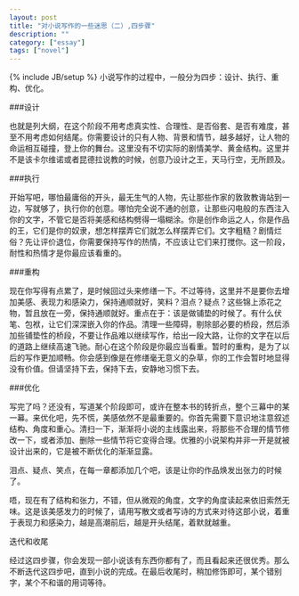 ```yaml
---
layout: post
title: "对小说写作的一些迷思（二）,四步骤"
description: ""
category: ["essay"]
tags: ["novel"]
---
```

{% include JB/setup %}
小说写作的过程中，一般分为四步：设计、执行、重构、优化。

###设计

也就是列大纲，在这个阶段不用考虑真实性、合理性、是否俗套、是否有难度，甚至不用考虑如何结尾。你需要设计的只有人物、背景和情节，越多越好，让人物的命运相互碰撞，登上你的舞台。这里没有不切实际的剧情美学、黄金结构。这里并不是该卡尔维诺或者昆德拉说教的时候，创意乃设计之王，天马行空，无所顾及。

###执行

开始写吧，哪怕最庸俗的开头，最无生气的人物，先让那些作家的敦敦教诲站到一边，写就够了，执行你的创意。哪怕完全说不通的创意，让那些闪电般的东西注入你的文字，不管它是否将美感和结构劈得一塌糊涂。你是创作命运之人，你是作品的王，它们是你的奴隶，想怎样摆弄它们就怎么样摆弄它们。文字粗糙？剧情烂俗？先让评价退位，你需要保持写作的热情，不应该让它们来打搅你。这一阶段，耐性和热情才是你最应该看重的。

###重构

现在你写得有点累了，是时候回过头来修缮一下。不过等待，这里并不是要你去增加美感、表现力和感染力，保持通顺就好，笑料？泪点？疑点？这些锦上添花之物，暂且放在一旁，保持通顺就好。重点在于：该是做铺垫的时候了。有什么伏笔、包袱，让它们深深嵌入你的作品。清理一些障碍，剔除部必要的桥段，然后添加些铺垫性的桥段，不要让作品难以继续写作，给出一段大路，让你的文字在以后的道路上继续高速飞驰。耐心在这个阶段是你最应当看重。暂时的重构，是为了以后的写作更加顺畅。你会感到像是在修缮毫无意义的杂草，你的工作会暂时地显得没有价值。但请坚持下去，保持下去，安静地习惯下去。

###优化

写完了吗？还没有，写道某个阶段即可，或许在整本书的转折点，整个三幕中的某一幕。来优化吧，先不慌，美感依然不是最重要的。你首先需要下意识地注意叙述结构、角度和重心。清扫一下，渐渐将小说的主线露出来，将那些不合理的情节修改一下，或者添加、删除一些情节将它变得合理。优雅的小说架构并非一开是就被设计出来的，它是被不断优化的渐渐显露。

泪点、疑点、笑点，在每一章都添加几个吧，该是让你的作品焕发出张力的时候了。

唔，现在有了结构和张力，不错，但从微观的角度，文字的角度读起来依旧索然无味。这是该美感发力的时候了，请用写散文或者写诗的方式来对待这部小说，着重于表现力和感染力，越是高潮前后，越是开头结尾，着默就越重。

迭代和收尾

经过这四步骤，你会发现一部小说该有东西你都有了，而且看起来还很优秀。那么不断迭代这四步吧，直到小说的完成。在最后收尾时，稍加修饰即可，某个错别字，某个不和谐的用词等待。
